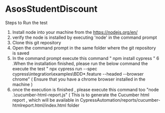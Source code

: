 # AsosStudentDiscount
Steps to Run the test 
1. Install node  into your machine from the  https://nodejs.org/en/   
2. verify the node is installed by executing  'node' in the command prompt 
3. Clone this git repository 
4. Open the command prompt in the same folder where the git repository is saved 
5. In the command prompt execute this command  " npm install cypress  " 
6 .When the installation finished, please run the below command the execute the test
   " npx cypress run --spec cypress\integration\examples\BDD\*.feature --headed --browser chrome"  ( Ensure that you have a chrome browser installed in the machine ) 
7. once the execution is finished , please execute this command too "node .\cucumber-html-report.js"  ( This is to  generate the Cucumber html report , which will be available 
    in  CypressAutomation/reports/cucumber-htmlreport.html/index.html  folder
